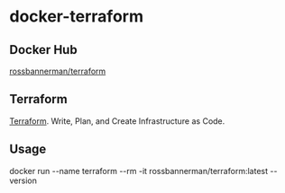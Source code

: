 # docker-terraform

## Docker Hub
[rossbannerman/terraform](https://hub.docker.com/r/rossbannerman/terraform/)

## Terraform
[Terraform](https://www.terraform.io/). Write, Plan, and Create Infrastructure as Code.

## Usage
docker run --name terraform --rm -it rossbannerman/terraform:latest --version
